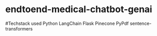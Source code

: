 # endtoend-medical-chatbot-genai

#Techstack used
Python
LangChain
Flask
Pinecone
PyPdf
sentence-transformers

